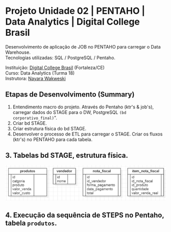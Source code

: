 # Projeto Unidade 02 | PENTAHO | Data Analytics | Digital College Brasil

Desenvolvimento de aplicação de JOB no PENTAHO para carregar o Data Warehouse.<br>
Tecnologias utilizadas: SQL / PostgreSQL / Pentaho.<br>

Instituição: [Digital College Brasil](https://digitalcollege.com.br/) (Fortaleza/CE) <br>
Curso: Data Analytics (Turma 18) <br>
Instrutora: [Nayara Wakweski](https://github.com/NayaraWakewski) <br>

## Etapas de Desenvolvimento (Summary)
1. Entendimento macro do projeto. Através do Pentaho (ktr's & job's), carregar dados do STAGE para o DW, PostgreSQL `(bd corporativo_final)`".
2. Criar bd STAGE.
3. Criar estrutura física do bd STAGE.
4. Desenvolver o processo de ETL para carregar o STAGE. Criar os fluxos (ktr's) no PENTAHO para cada tabela.





## 3. Tabelas bd STAGE, estrutura física.
![screenshot](/images/estrut_fis_bd_stage.png) <br>

## 4. Execução da sequência de STEPS no Pentaho, tabela `produtos`.